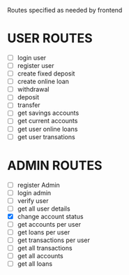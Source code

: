 Routes specified as needed by frontend
# USER ROUTES
- [ ] login user 
- [ ] register user
- [ ] create fixed deposit
- [ ] create online loan
- [ ] withdrawal
- [ ] deposit
- [ ] transfer
- [ ] get savings accounts
- [ ] get current accounts
- [ ] get user online loans
- [ ] get user transations

# ADMIN ROUTES
- [ ] register Admin
- [ ] login admin
- [ ] verify user
- [ ] get all user details
- [x] change account status
- [ ] get accounts per user
- [ ] get loans per user
- [ ] get transactions per user
- [ ] get all transactions
- [ ] get all accounts
- [ ] get all loans